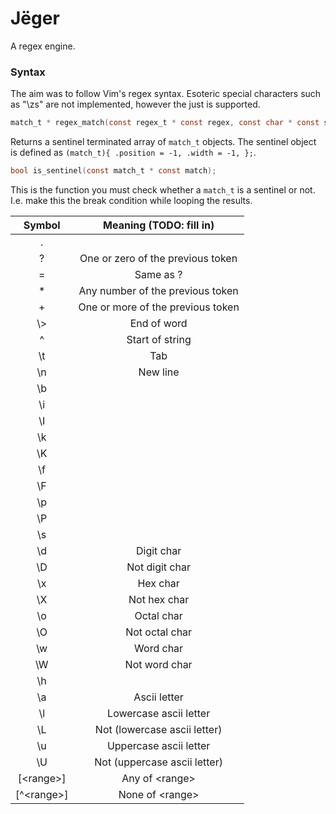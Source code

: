 # Jëger
A regex engine.

### Syntax
The aim was to follow Vim's regex syntax. Esoteric special characters such as "\zs" are not implemented, however the just is supported.

```C
match_t * regex_match(const regex_t * const regex, const char * const string, const bool start_of_string);
```
Returns a sentinel terminated array of `match_t` objects.
The sentinel object is defined as `(match_t){ .position = -1, .width = -1, };`.

```C
bool is_sentinel(const match_t * const match);
```
This is the function you must check whether a `match_t` is a sentinel or not.
I.e. make this the break condition while looping the results.


| Symbol | Meaning (TODO: fill in) |
| :----: | :---------------------: |
| .      | |
| ?      | One or zero of the previous token |
| =      | Same as ? |
| *      | Any number of the previous token |
| +      | One or more of the previous token |
| \\>    | End of word |
| ^      | Start of string |
| \t     | Tab |
| \n     | New line |
| \b     | |
| \i     | |
| \I     | |
| \k     | |
| \K     | |
| \f     | |
| \F     | |
| \p     | |
| \P     | |
| \s     | |
| \d     | Digit char |
| \D     | Not digit char |
| \x     | Hex char|
| \X     | Not hex char |
| \o     | Octal char |
| \O     | Not octal char |
| \w     | Word char|
| \W     | Not word char|
| \h     | |
| \a     | Ascii letter |
| \l     | Lowercase ascii letter |
| \L     | Not (lowercase ascii letter) |
| \u     | Uppercase ascii letter |
| \U     | Not (uppercase ascii letter) |
| [\<range\>]   | Any of \<range\> |
| [\^\<range\>] | None of \<range\> |
